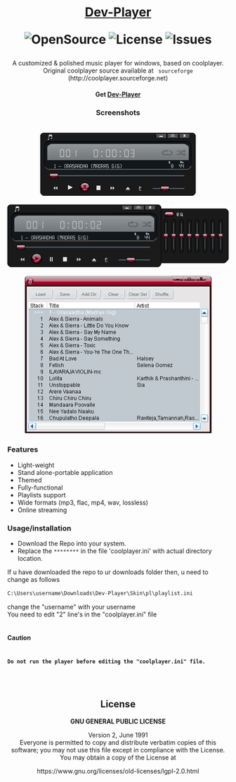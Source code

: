 <h1 align="center">
 
[Dev-Player](https://github.com/devallabharath/Dev-Player)

![OpenSource](https://img.shields.io/badge/OpenSource-Yes-green)
![License](https://img.shields.io/badge/License-GPL2-blue)
![Issues](https://img.shields.io/github/issues/devallabharath/Dev-Player?style=flat)

</h1>

<p align="center">
A customized & polished music player for windows, based on coolplayer.<br>
Original coolplayer source available at <code> sourceforge</code>  (http://coolplayer.sourceforge.net)
</p>

<h4 align="center">
 
 Get
 [Dev-Player](https://github.com/devallabharath/Dev-Player/releases)
 
</h4>

<h3 align="center"> Screenshots <br><br>
 
![Player](https://github.com/devallabharath/Dev-Player/blob/master/Screenshots/screen1.PNG "Player")

![Equilizer](https://github.com/devallabharath/Dev-Player/blob/master/Screenshots/screen2.PNG "Equilizer")

![Playlist](https://github.com/devallabharath/Dev-Player/blob/master/Screenshots/screen3.PNG "Playlist")

</h3>

### Features
* Light-weight
* Stand alone-portable application
* Themed
* Fully-functional
* Playlists support
* Wide formats (mp3, flac, mp4, wav, lossless)
* Online streaming


### Usage/installation
* Download the Repo into your system.
* Replace the <code>********</code> in the file 'coolplayer.ini' with actual directory location.

If u have downloaded the repo to ur downloads folder then, u need to change as follows
```sh
C:\Users\username\Downloads\Dev-Player\Skin\pl\playlist.ini
```
change the "username" with your username <br>
You need to edit "2" line's in the "coolplayer.ini" file <br><br>

#### Caution

<code>
<b>Do not run the player before editing the "coolplayer.ini" file.</b>
</code>

<br><br>
<h2 align="center"> License </h2>
<p align="center"><b> GNU GENERAL PUBLIC LICENSE </b></p>
<p align="center"> Version 2, June 1991 <br>
 Everyone is permitted to copy and distribute verbatim copies
 of this software; you may not use this file except in compliance with the License.<br>
 You may obtain a copy of the License at
</p>
<p align="center"> https://www.gnu.org/licenses/old-licenses/lgpl-2.0.html </p>
